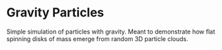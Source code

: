 Gravity Particles
=================

Simple simulation of particles with gravity. Meant to demonstrate how flat
spinning disks of mass emerge from random 3D particle clouds.
